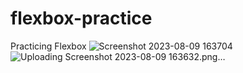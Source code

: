 # flexbox-practice
Practicing Flexbox
![Screenshot 2023-08-09 163704](https://github.com/miroonamoo/flexbox-practice/assets/43816030/177b9768-0644-45ad-9b99-f0d1ed4cbe6c)
![Uploading Screenshot 2023-08-09 163632.png…]()
